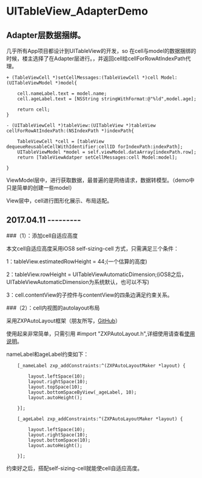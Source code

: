 # UITableView_AdapterDemo

## Adapter层数据捆绑。

几乎所有App项目都设计到UITableView的开发，so 在cell与model的数据捆绑的时候，楼主选择了在Adapter层进行。，并返回cell给cellForRowAtIndexPath代理。

```
+ (TableViewCell *)setCellMessages:(TableViewCell *)cell Model:(UITableViewModel *)model{
    
    cell.nameLabel.text = model.name;
    cell.ageLabel.text = [NSString stringWithFormat:@"%ld",model.age];
    
    return cell;
}

- (UITableViewCell *)tableView:(UITableView *)tableView cellForRowAtIndexPath:(NSIndexPath *)indexPath{
    
    TableViewCell *cell = [tableView dequeueReusableCellWithIdentifier:cellID forIndexPath:indexPath];
    UITableViewModel *model = self.viewModel.dataArray[indexPath.row];
    return [TableViewAdatper setCellMessages:cell Model:model];
    
}
```

ViewModel层中，进行获取数据，最普遍的是网络请求，数据转模型。（demo中只是简单的创建一些model）

View层中，cell进行图形化展示、布局适配。

## 2017.04.11  ---------

###（1）：添加cell自适应高度

本文cell自适应高度采用iOS8 self-sizing-cell 方式，只需满足三个条件：

1：tableView.estimatedRowHeight = 44;(一个估算的高度)

2：tableView.rowHeight = UITableViewAutomaticDimension;(iOS8之后，UITableViewAutomaticDimension为系统默认，也可以不写)

3：cell.contentView的子控件与contentView的四条边满足约束关系。

###（2）：cell内视图的autolayout布局

采用ZXPAutoLayout框架（朋友所写，[GitHub](https://github.com/biggercoffee/ZXPAutoLayout)）

使用起来非常简单，只需引用 #import "ZXPAutoLayout.h",详细使用请查看[使用说明](https://github.com/biggercoffee/ZXPAutoLayout)。

nameLabel和ageLabel约束如下：

```
    [_nameLabel zxp_addConstraints:^(ZXPAutoLayoutMaker *layout) {
        
        layout.leftSpace(10);
        layout.rightSpace(10);
        layout.topSpace(10);
        layout.bottomSpaceByView(_ageLabel, 10);
        layout.autoHeight();
        
    }];
    
    [_ageLabel zxp_addConstraints:^(ZXPAutoLayoutMaker *layout) {
        
        layout.leftSpace(10);
        layout.rightSpace(10);
        layout.bottomSpace(10);
        layout.autoHeight();
        
    }];
```

约束好之后，搭配self-sizing-cell就能使cell自适应高度。




